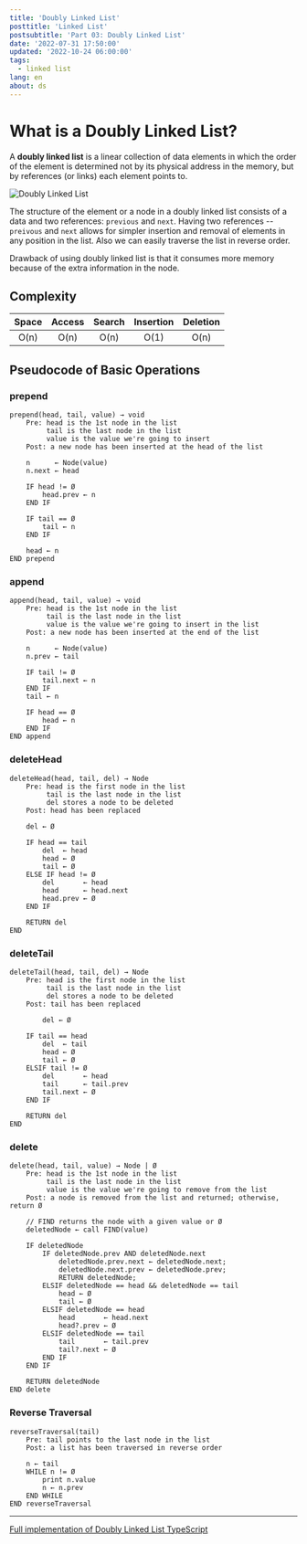 ```yaml
---
title: 'Doubly Linked List'
posttitle: 'Linked List'
postsubtitle: 'Part 03: Doubly Linked List'
date: '2022-07-31 17:50:00'
updated: '2022-10-24 06:00:00'
tags:
  - linked list
lang: en
about: ds
---
```


# What is a Doubly Linked List?

A **doubly linked list** is a linear collection of data elements in which the order of the element is determined not by its physical address in the memory, but by references (or links) each element points to.

![Doubly Linked List](/images/posts/linked-list/doubly-linked-list.svg)

The structure of the element or a node in a doubly linked list consists of a data and two references: `previous` and `next`. Having two references -- `preivous` and `next` allows for simpler insertion and removal of elements in any position in the list. Also we can easily traverse the list in reverse order.

Drawback of using doubly linked list is that it consumes more memory because of the extra information in the node.

## Complexity

| Space | Access | Search | Insertion | Deletion |
| :---: | :----: | :----: | :-------: | :------: |
| O(n)  |  O(n)  |  O(n)  |   O(1)    |   O(n)   |

## Pseudocode of Basic Operations

### prepend

```text
prepend(head, tail, value) → void
    Pre: head is the 1st node in the list
         tail is the last node in the list
         value is the value we're going to insert
    Post: a new node has been inserted at the head of the list

    n      ← Node(value)
    n.next ← head

    IF head != Ø
        head.prev ← n
    END IF

    IF tail == Ø
        tail ← n
    END IF

    head ← n
END prepend
```

### append

```text
append(head, tail, value) → void
    Pre: head is the 1st node in the list
         tail is the last node in the list
         value is the value we're going to insert in the list
    Post: a new node has been inserted at the end of the list

    n      ← Node(value)
    n.prev ← tail

    IF tail != Ø
        tail.next ← n
    END IF
    tail ← n

    IF head == Ø
        head ← n
    END IF
END append
```

### deleteHead

```text
deleteHead(head, tail, del) → Node
    Pre: head is the first node in the list
         tail is the last node in the list
         del stores a node to be deleted
    Post: head has been replaced

    del ← Ø

    IF head == tail
        del  ← head
        head ← Ø
        tail ← Ø
    ELSE IF head != Ø
        del       ← head
        head      ← head.next
        head.prev ← Ø
    END IF

    RETURN del
END
```

### deleteTail

```text
deleteTail(head, tail, del) → Node
    Pre: head is the first node in the list
         tail is the last node in the list
         del stores a node to be deleted
    Post: tail has been replaced

        del ← Ø

    IF tail == head
        del  ← tail
        head ← Ø
        tail ← Ø
    ELSIF tail != Ø
        del       ← head
        tail      ← tail.prev
        tail.next ← Ø
    END IF

    RETURN del
END
```

### delete

```text
delete(head, tail, value) → Node | Ø
    Pre: head is the 1st node in the list
         tail is the last node in the list
         value is the value we're going to remove from the list
    Post: a node is removed from the list and returned; otherwise, return Ø

    // FIND returns the node with a given value or Ø
    deletedNode ← call FIND(value)

    IF deletedNode
        IF deletedNode.prev AND deletedNode.next
            deletedNode.prev.next ← deletedNode.next;
            deletedNode.next.prev ← deletedNode.prev;
            RETURN deletedNode;
        ELSIF deletedNode == head && deletedNode == tail
            head ← Ø
            tail ← Ø
        ELSIF deletedNode == head
            head       ← head.next
            head?.prev ← Ø
        ELSIF deletedNode == tail
            tail       ← tail.prev
            tail?.next ← Ø
        END IF
    END IF

    RETURN deletedNode
END delete
```

### Reverse Traversal

```text
reverseTraversal(tail)
    Pre: tail points to the last node in the list
    Post: a list has been traversed in reverse order

    n ← tail
    WHILE n != Ø
        print n.value
        n ← n.prev
    END WHILE
END reverseTraversal
```

---

[Full implementation of Doubly Linked List TypeScript](https://github.com/rolemadelen/typescript-algorithms/tree/main/src/data-structures/doubly-linked-list)
